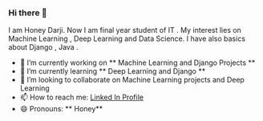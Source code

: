 ### Hi there 👋
I am Honey Darji. Now I am final year student of IT . My interest lies on Machine Learning , Deep Learning and Data Science. 
I have also basics about Django , Java .
<!--
**honey307/honey307** is a ✨ _special_ ✨ repository because its `README.md` (this file) appears on your GitHub profile.

Here are some ideas to get you started: -->

- 🔭 I’m currently working on ** Machine Learning and Django Projects **
- 🌱 I’m currently learning ** Deep Learning and Django **
- 👯 I’m looking to collaborate on Machine Learning projects and Deep Learning 
- 📫 How to reach me: [Linked In Profile ](https://www.linkedin.com/in/honey-darji-368240187/)
- 😄 Pronouns: ** Honey**


